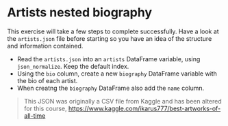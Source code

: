 # Artists nested biography

This exercise will take a few steps to complete successfully. Have a look at the `artists.json` file before starting so you have an idea of the structure and information contained.

- Read the `artists.json` into an `artists` DataFrame variable, using `json_normalize`. Keep the default index.
- Using the `bio` column, create a new `biography` DataFrame variable with the bio of each artist.
- When creatng the `biography` DataFrame also add the `name` column.

> This JSON was originally a CSV file from Kaggle and has been altered for this course, https://www.kaggle.com/ikarus777/best-artworks-of-all-time
